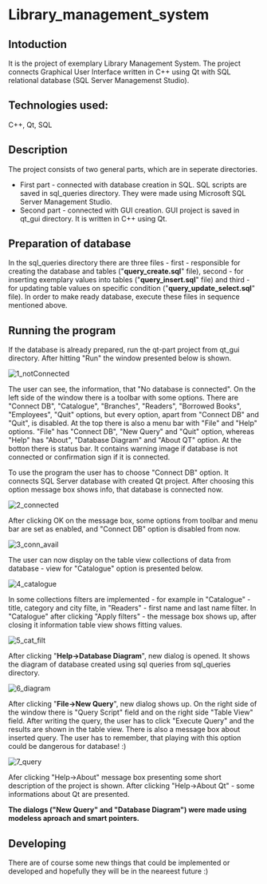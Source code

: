 # Library_management_system

## Intoduction
It is the project of exemplary Library Management System. The project connects Graphical User Interface written in C++ using Qt with SQL relational database (SQL Server Managemenst Studio).

## Technologies used:
C++, Qt, SQL

## Description
The project consists of two general parts, which are in seperate directories.
- First part - connected with database creation in SQL. SQL scripts are saved in sql_queries directory. They were made using Microsoft SQL Server Management Studio. 
- Second part - connected with GUI creation. GUI project is saved in qt_gui directory. It is written in C++ using Qt.

## Preparation of database
In the sql_queries directory there are three files - first - responsible for creating the database and tables ("**query_create.sql**" file), second - for inserting exemplary values into tables ("**query_insert.sql**" file) and third - for updating table values on specific condition ("**query_update_select.sql**" file). In order to make ready database, execute these files in sequence mentioned above.

## Running the program
If the database is already prepared, run the qt-part project from qt_gui directory. After hitting "Run" the window presented below is shown.


![1_notConnected](https://user-images.githubusercontent.com/63510085/121780750-10af5a80-cba2-11eb-9207-9fe0eb5894b5.PNG)


The user can see, the information, that "No database is connected". On the left side of the window there is a toolbar with some options. There are "Connect DB", "Catalogue", "Branches", "Readers", "Borrowed Books", "Employees", "Quit" options, but every option, apart from "Connect DB" and "Quit", is disabled. At the top there is also a menu bar with "File" and "Help" options. "File" has "Connect DB", "New Query" and "Quit" option, whereas "Help" has "About", "Database Diagram" and "About QT" option. At the botton there is status bar. It contains warning image if database is not connected or confirmation sign if it is connected.

To use the program the user has to choose "Connect DB" option. It connects SQL Server database with created Qt project. After choosing this option message box shows info, that database is connected now. 


![2_connected](https://user-images.githubusercontent.com/63510085/121780794-2c1a6580-cba2-11eb-9ee3-7e4a9f4e8493.PNG)


After clicking OK on the message box, some options from toolbar and menu bar are set as enabled, and "Connect DB" option is disabled from now.


![3_conn_avail](https://user-images.githubusercontent.com/63510085/121780805-405e6280-cba2-11eb-8104-886124bfbae6.PNG)


The user can now display on the table view collections of data from database - view for "Catalogue" option is presented below. 


![4_catalogue](https://user-images.githubusercontent.com/63510085/121780822-55d38c80-cba2-11eb-8a89-c1b790a39192.PNG)


In some collections filters are implemented - for example in "Catalogue" - title, category and city filte, in "Readers" - first name and last name filter. In "Catalogue" after clicking "Apply filters" - the message box shows up, after closing it information table view shows fitting values.


![5_cat_filt](https://user-images.githubusercontent.com/63510085/121780836-68e65c80-cba2-11eb-905c-78a97bf4be0b.PNG)


After clicking "**Help->Database Diagram**", new dialog is opened. It shows the diagram of database created using sql queries from sql_queries directory.


![6_diagram](https://user-images.githubusercontent.com/63510085/121780842-713e9780-cba2-11eb-8bb4-10bfd3b036de.PNG)

After clicking "**File->New Query**", new dialog shows up. On the right side of the window there is "Query Script" field and on the right side "Table View" field. After writing the query, the user has to click "Execute Query" and the results are shown in the table view. There is also a message box about inserted query. The user has to remember, that playing with this option could be dangerous for database! :) 


![7_query](https://user-images.githubusercontent.com/63510085/121780849-7b609600-cba2-11eb-98c5-01cbcccaf81a.PNG)


Afer clicking "Help->About" message box presenting some short description of the project is shown. After clicking "Help->About Qt" - some informations about Qt are presented.

**The dialogs ("New Query" and "Database Diagram") were made using modeless aproach and smart pointers.**


## Developing
There are of course some new things that could be implemented or developed and hopefully they will be in the neareest future :) 